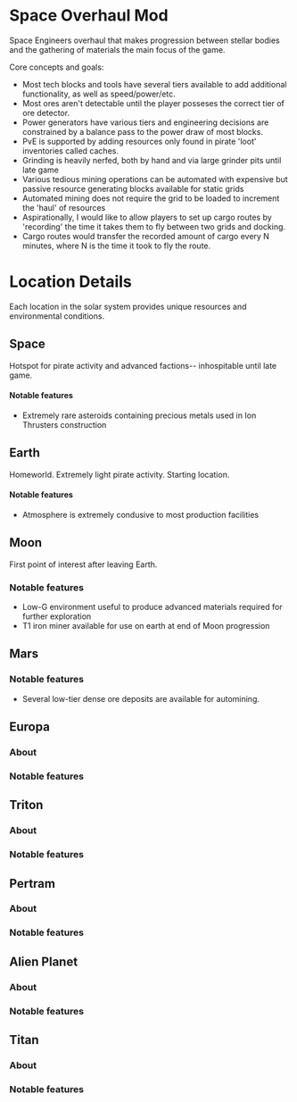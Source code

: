 # Space Overhaul Mod
Space Engineers overhaul that makes progression between stellar bodies and the gathering of materials the main focus of the game. 

Core concepts and goals:
- Most tech blocks and tools have several tiers available to add additional functionality, as well as speed/power/etc.
- Most ores aren't detectable until the player posseses the correct tier of ore detector.
- Power generators have various tiers and engineering decisions are constrained by a balance pass to the power draw of most blocks. 
- PvE is supported by adding resources only found in pirate 'loot' inventories called caches.
- Grinding is heavily nerfed, both by hand and via large grinder pits until late game
- Various tedious mining operations can be automated with expensive but passive resource generating blocks available for static grids
- Automated mining does not require the grid to be loaded to increment the 'haul' of resources
- Aspirationally, I would like to allow players to set up cargo routes by 'recording' the time it takes them to fly between two grids and docking.
- Cargo routes would transfer the recorded amount of cargo every N minutes, where N is the time it took to fly the route.

# Location Details
Each location in the solar system provides unique resources and environmental conditions.

## Space
Hotspot for pirate activity and advanced factions-- inhospitable until late game.
#### Notable features 
- Extremely rare asteroids containing precious metals used in Ion Thrusters construction

## Earth
Homeworld. Extremely light pirate activity. Starting location.
#### Notable features 
- Atmosphere is extremely condusive to most production facilities

## Moon
First point of interest after leaving Earth.
### Notable features 
- Low-G environment useful to produce advanced materials required for further exploration
- T1 iron miner available for use on earth at end of Moon progression

## Mars

### Notable features
- Several low-tier dense ore deposits are available for automining.

## Europa
### About
### Notable features 

## Triton
### About
### Notable features 

## Pertram
### About
### Notable features 

## Alien Planet
### About
### Notable features 

## Titan
### About
### Notable features 
